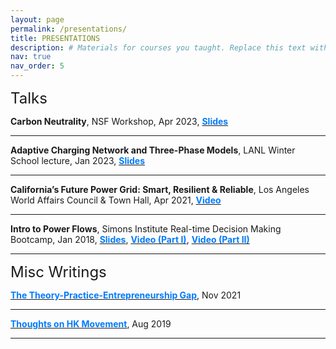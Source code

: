 ```yaml
---
layout: page
permalink: /presentations/
title: PRESENTATIONS
description: # Materials for courses you taught. Replace this text with your description.
nav: true
nav_order: 5
---
```


<div style="margin-bottom: 12px;"><font size='5.5'>Talks</font></div>

<b>Carbon Neutrality</b>, NSF Workshop, Apr 2023, <a href='..\assets\pdf\Low-202304-CarbonNeutrality-NSFwkp.pdf'><b><font color='#007bff'>Slides</font></b></a>
<hr/>

<b>Adaptive Charging Network and Three-Phase Models</b>, LANL Winter School lecture, Jan 2023, <a href='..\assets\pdf\Low-202301-ACN-long+3PhaseModels.pdf'><b><font color='#007bff'>Slides</font></b></a>
<hr/>

<b>California’s Future Power Grid: Smart, Resilient & Reliable</b>, Los Angeles World Affairs Council & Town Hall, Apr 2021, <a href='https://www.youtube.com/watch?v=4MlCMH-25F8'><b><font color='#007bff'>Video</font></b></a>
<hr/>

<b>Intro to Power Flows</b>, Simons Institute Real-time Decision Making Bootcamp, Jan 2018, <a href='..\assets\pdf\Low-201801-SimonsBootcamp.pdf'><b><font color='#007bff'>Slides</font></b></a>, <a href='https://simons.berkeley.edu/talks/flow-power-part-i-basic-concepts-models'><b><font color='#007bff'>Video (Part I)</font></b></a>, <a href='https://simons.berkeley.edu/talks/flow-power-part-ii-power-flow-solutions-optimization'><b><font color='#007bff'>Video (Part II)</font></b></a>
<hr/>


<div style="margin-bottom: 12px;"><font size='5.5'>Misc Writings</font></div>

<a href='..\assets\pdf\Low-202112-TheoryPracticeEntrepreneurshipGap-PresidentsMessage-CSM.pdf'><b><font color='#007bff'>The Theory-Practice-Entrepreneurship Gap</font></b></a>, Nov 2021
<hr/>

<a href='..\assets\pdf\ThoughtsOnHKMovement-20190824-Low.pdf'><b><font color='#007bff'>Thoughts on HK Movement</font></b></a>, Aug 2019
<hr/>
